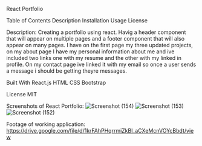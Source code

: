 React Portfolio

Table of Contents Description Installation Usage License


Description: Creating a portfolio using react. Havig a header component that will appear on multiple pages and a footer component that will also appear on many pages. 
I have on the first page my three updated projects, on my about page I have my personal information about me and ive included two links one with my resume and the other 
with my linked in profile. On my contact page ive linked it with my email so once a user sends a message i should be getting theyre messages.

Built With
React.js
HTML
CSS
Bootstrap

License MIT

Screenshots of React Portfolio:
![Screenshot (154)](https://user-images.githubusercontent.com/70128888/105538000-a60b8a00-5ca7-11eb-8263-1a71afc3cef7.png)
![Screenshot (153)](https://user-images.githubusercontent.com/70128888/105538017-a86de400-5ca7-11eb-85a0-788468c410f2.png)
![Screenshot (152)](https://user-images.githubusercontent.com/70128888/105538021-a99f1100-5ca7-11eb-8cf3-3e7311344fba.png)

Footage of working application:
https://drive.google.com/file/d/1krFAhPHqrrmiZkBl_aCXeMcnVOYcBbdt/view
